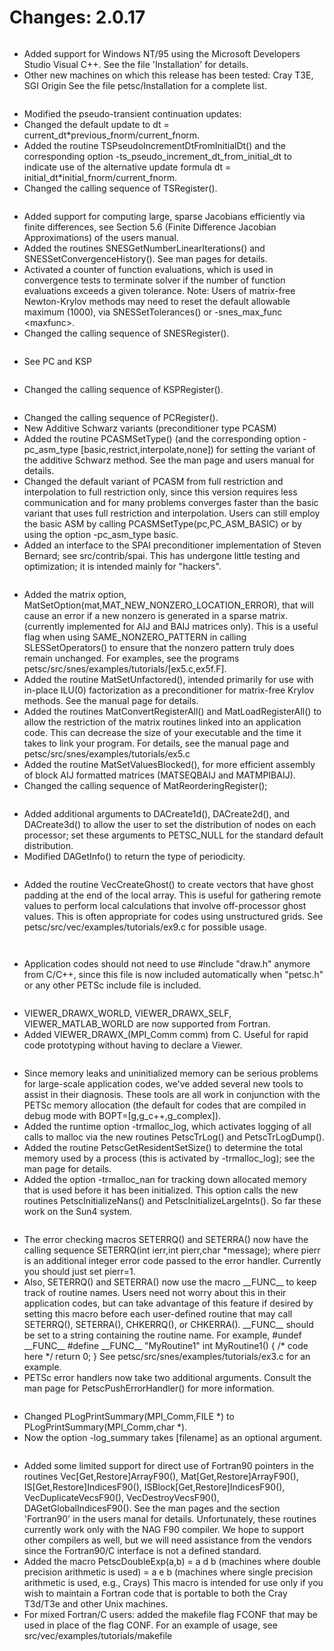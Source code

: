# Changes: 2.0.17

```{rubric} General:
```

- Added support for Windows NT/95 using the Microsoft Developers
  Studio Visual C++. See the file 'Installation' for details.
- Other new machines on which this release has been tested: Cray
  T3E, SGI Origin See the file petsc/Installation for a complete
  list.

```{rubric} TS (Timestepping Solvers):
```

- Modified the pseudo-transient continuation updates:
- Changed the default update to dt =
  current_dt\*previous_fnorm/current_fnorm.
- Added the routine TSPseudoIncrementDtFromInitialDt() and the
  corresponding option -ts_pseudo_increment_dt_from_initial_dt to
  indicate use of the alternative update formula dt =
  initial_dt\*initial_fnorm/current_fnorm.
- Changed the calling sequence of TSRegister().

```{rubric} SNES (Nonlinear Solvers):
```

- Added support for computing large, sparse Jacobians efficiently
  via finite differences, see Section 5.6 (Finite Difference
  Jacobian Approximations) of the users manual.
- Added the routines SNESGetNumberLinearIterations() and
  SNESSetConvergenceHistory(). See man pages for details.
- Activated a counter of function evaluations, which is used in
  convergence tests to terminate solver if the number of function
  evaluations exceeds a given tolerance. Note: Users of matrix-free
  Newton-Krylov methods may need to reset the default allowable
  maximum (1000), via SNESSetTolerances() or -snes_max_func
  \<maxfunc>.
- Changed the calling sequence of SNESRegister().

```{rubric} SLES (Linear Solvers):
```

- See PC and KSP

```{rubric} KSP (Krylov Subspace Methods):
```

- Changed the calling sequence of KSPRegister().

```{rubric} PC (Preconditioners):
```

- Changed the calling sequence of PCRegister().
- New Additive Schwarz variants (preconditioner type PCASM)
- Added the routine PCASMSetType() (and the corresponding option
  -pc_asm_type \[basic,restrict,interpolate,none\]) for setting the
  variant of the additive Schwarz method. See the man page and users
  manual for details.
- Changed the default variant of PCASM from full restriction and
  interpolation to full restriction only, since this version
  requires less communication and for many problems converges faster
  than the basic variant that uses full restriction and
  interpolation. Users can still employ the basic ASM by calling
  PCASMSetType(pc,PC_ASM_BASIC) or by using the option -pc_asm_type
  basic.
- Added an interface to the SPAI preconditioner implementation of
  Steven Bernard; see src/contrib/spai. This has undergone little
  testing and optimization; it is intended mainly for "hackers".

```{rubric} MAT (Matrices):
```

- Added the matrix option,
  MatSetOption(mat,MAT_NEW_NONZERO_LOCATION_ERROR), that will cause
  an error if a new nonzero is generated in a sparse matrix.
  (currently implemented for AIJ and BAIJ matrices only). This is a
  useful flag when using SAME_NONZERO_PATTERN in calling
  SLESSetOperators() to ensure that the nonzero pattern truly does
  remain unchanged. For examples, see the programs
  petsc/src/snes/examples/tutorials/\[ex5.c,ex5f.F\].
- Added the routine MatSetUnfactored(), intended primarily for use
  with in-place ILU(0) factorization as a preconditioner for
  matrix-free Krylov methods. See the manual page for details.
- Added the routines MatConvertRegisterAll() and
  MatLoadRegisterAll() to allow the restriction of the matrix
  routines linked into an application code. This can decrease the
  size of your executable and the time it takes to link your
  program. For details, see the manual page and
  petsc/src/snes/examples/tutorials/ex5.c
- Added the routine MatSetValuesBlocked(), for more efficient
  assembly of block AIJ formatted matrices (MATSEQBAIJ and
  MATMPIBAIJ).
- Changed the calling sequence of MatReorderingRegister();

```{rubric} DA (Distributed Arrays):
```

- Added additional arguments to DACreate1d(), DACreate2d(), and
  DACreate3d() to allow the user to set the distribution of nodes on
  each processor; set these arguments to PETSC_NULL for the standard
  default distribution.
- Modified DAGetInfo() to return the type of periodicity.

```{rubric} VEC (Vectors):
```

- Added the routine VecCreateGhost() to create vectors that have
  ghost padding at the end of the local array. This is useful for
  gathering remote values to perform local calculations that involve
  off-processor ghost values. This is often appropriate for codes
  using unstructured grids. See
  petsc/src/vec/examples/tutorials/ex9.c for possible usage.

```{rubric} IS (Index Sets):
```

```{rubric} Draw (Graphics):
```

- Application codes should not need to use #include "draw.h" anymore
  from C/C++, since this file is now included automatically when
  "petsc.h" or any other PETSc include file is included.

```{rubric} Viewers:
```

- VIEWER_DRAWX_WORLD, VIEWER_DRAWX_SELF, VIEWER_MATLAB_WORLD are now
  supported from Fortran.
- Added VIEWER_DRAWX\_(MPI_Comm comm) from C. Useful for rapid code
  prototyping without having to declare a Viewer.

```{rubric} System Routines:
```

- Since memory leaks and uninitialized memory can be serious
  problems for large-scale application codes, we've added several
  new tools to assist in their diagnosis. These tools are all work
  in conjunction with the PETSc memory allocation (the default for
  codes that are compiled in debug mode with
  BOPT=\[g,g_c++,g_complex\]).
- Added the runtime option -trmalloc_log, which activates logging of
  all calls to malloc via the new routines PetscTrLog() and
  PetscTrLogDump().
- Added the routine PetscGetResidentSetSize() to determine the total
  memory used by a process (this is activated by -trmalloc_log); see
  the man page for details.
- Added the option -trmalloc_nan for tracking down allocated memory
  that is used before it has been initialized. This option calls the
  new routines PetscInitializeNans() and PetscInitializeLargeInts().
  So far these work on the Sun4 system.

```{rubric} Error Handling:
```

- The error checking macros SETERRQ() and SETERRA() now have the
  calling sequence SETERRQ(int ierr,int pierr,char \*message); where
  pierr is an additional integer error code passed to the error
  handler. Currently you should just set pierr=1.
- Also, SETERRQ() and SETERRA() now use the macro \_\_FUNC\_\_ to keep
  track of routine names. Users need not worry about this in their
  application codes, but can take advantage of this feature if
  desired by setting this macro before each user-defined routine
  that may call SETERRQ(), SETERRA(), CHKERRQ(), or CHKERRA().
  \_\_FUNC\_\_ should be set to a string containing the routine name.
  For example, #undef \_\_FUNC\_\_ #define \_\_FUNC\_\_ "MyRoutine1" int
  MyRoutine1() { /\* code here \*/ return 0; } See
  petsc/src/snes/examples/tutorials/ex3.c for an example.
- PETSc error handlers now take two additional arguments. Consult
  the man page for PetscPushErrorHandler() for more information.

```{rubric} Event Logging:
```

- Changed PLogPrintSummary(MPI_Comm,FILE \*) to
  PLogPrintSummary(MPI_Comm,char \*).
- Now the option -log_summary takes \[filename\] as an optional
  argument.

```{rubric} Fortran Interface:
```

- Added some limited support for direct use of Fortran90 pointers in
  the routines Vec\[Get,Restore\]ArrayF90(),
  Mat\[Get,Restore\]ArrayF90(), IS\[Get,Restore\]IndicesF90(),
  ISBlock\[Get,Restore\]IndicesF90(), VecDuplicateVecsF90(),
  VecDestroyVecsF90(), DAGetGlobalIndicesF90(). See the man pages
  and the section 'Fortran90' in the users manal for details.
  Unfortunately, these routines currently work only with the NAG F90
  compiler. We hope to support other compilers as well, but we will
  need assistance from the vendors since the Fortran90/C interface
  is not a defined standard.
- Added the macro PetscDoubleExp(a,b) = a d b (machines where double
  precision arithmetic is used) = a e b (machines where single
  precision arithmetic is used, e.g., Crays) This macro is intended
  for use only if you wish to maintain a Fortran code that is
  portable to both the Cray T3d/T3e and other Unix machines.
- For mixed Fortran/C users: added the makefile flag FCONF that may
  be used in place of the flag CONF. For an example of usage, see
  src/vec/examples/tutorials/makefile
